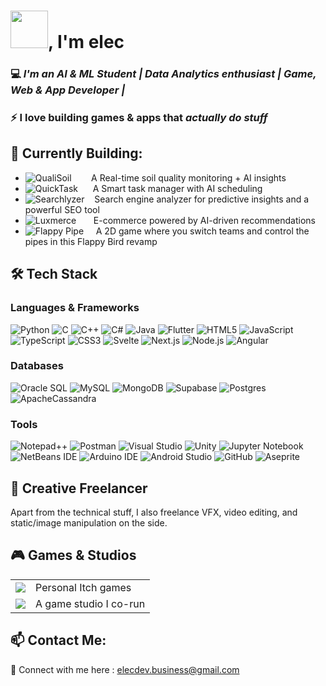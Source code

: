 # <img src="https://static.vecteezy.com/system/resources/thumbnails/017/190/293/small_2x/hi-text-lettering-digital-planner-sticker-and-3d-text-png.png" width="60" />, I'm **elec**

### 💻 *I'm an AI & ML Student | Data Analytics enthusiast | Game, Web & App Developer |*
### ⚡ I love building games & apps that *actually do stuff*


## 🚀 **Currently Building:**

- <img src="https://img.shields.io/badge/QualiSoil-6aa84f?style=for-the-badge&&logo=leaflet&logoColor=white" alt="QualiSoil" /> &nbsp;&nbsp;&nbsp;&nbsp;&nbsp;&nbsp;&nbsp;A Real-time soil quality monitoring + AI insights  
- <img src="https://img.shields.io/badge/QuickTask-f6b26b?style=for-the-badge&&logo=todoist&logoColor=white" alt="QuickTask" /> &nbsp;&nbsp;&nbsp;&nbsp;&nbsp;A Smart task manager with AI scheduling  
- <img src="https://img.shields.io/badge/Searchlyzer-3c78d8?style=for-the-badge&&logo=algolia&logoColor=white" alt="Searchlyzer" /> &nbsp;&nbsp;&nbsp;Search engine analyzer for predictive insights and a powerful SEO tool  
- <img src="https://img.shields.io/badge/Luxmerce-8e7cc3?style=for-the-badge&&logo=shopify&logoColor=white" alt="Luxmerce" /> &nbsp;&nbsp;&nbsp;&nbsp;&nbsp;&nbsp;E-commerce powered by AI-driven recommendations  
- <img src="https://img.shields.io/badge/Flappy%20Pipe-e06666?style=for-the-badge&&logo=unity&logoColor=white" alt="Flappy Pipe" /> &nbsp;&nbsp;&nbsp;&nbsp;A 2D game where you switch teams and control the pipes in this Flappy Bird revamp


## 🛠 **Tech Stack**

### **Languages & Frameworks**  
![Python](https://img.shields.io/badge/Python-3776AB?style=flat&logo=python&logoColor=white)
![C](https://img.shields.io/badge/c-%2300599C.svg?style=flat&logo=c&logoColor=white)
![C++](https://img.shields.io/badge/C++-00599C?style=flat&logo=c%2B%2B&logoColor=white)
![C#](https://img.shields.io/badge/C%23-239120?style=flat&logo=csharp&logoColor=white)
![Java](https://img.shields.io/badge/Java-%23ED8B00.svg?style=flat&logo=openjdk&logoColor=white)
![Flutter](https://img.shields.io/badge/Flutter-02569B?style=flat&logo=flutter&logoColor=white)
![HTML5](https://img.shields.io/badge/HTML5-E34F26?style=flat&logo=html5&logoColor=white)
![JavaScript](https://img.shields.io/badge/JavaScript-%23323330.svg?style=flat&logo=javascript&logoColor=white)
![TypeScript](https://img.shields.io/badge/TypeScript-%23007ACC.svg?style=flat&logo=typescript&logoColor=white)
![CSS3](https://img.shields.io/badge/CSS3-1572B6?style=flat&logo=css&logoColor=white)
![Svelte](https://img.shields.io/badge/Svelte-FF3E00?style=flat&logo=svelte&logoColor=white)
![Next.js](https://img.shields.io/badge/Next.js-000000?style=flat&logo=nextdotjs&logoColor=white)
![Node.js](https://img.shields.io/badge/Node.js-339933?style=flat&logo=node.js&logoColor=white)
![Angular](https://img.shields.io/badge/Angular-DD0031?style=flat&logo=angular&logoColor=white)


### **Databases**  
![Oracle SQL](https://img.shields.io/badge/OracleSQL-F80000?style=flat&logo=oracle&logoColor=white)
![MySQL](https://img.shields.io/badge/MySQL-4479A1?style=flat&logo=mysql&logoColor=white)
![MongoDB](https://img.shields.io/badge/MongoDB-47A248?style=flat&logo=mongodb&logoColor=white)
![Supabase](https://img.shields.io/badge/Supabase-3ECF8E?style=flat&logo=supabase&logoColor=white)
![Postgres](https://img.shields.io/badge/Postgres-%23316192.svg?style=flat&logo=postgresql&logoColor=white)
![ApacheCassandra](https://img.shields.io/badge/Cassandra-%231287B1.svg?style=flat&logo=apache-cassandra&logoColor=white)

### **Tools**  
![Notepad++](https://img.shields.io/badge/Notepad++-30ff7A.svg?style=flat&logo=notepad%2b%2b&logoColor=white)
![Postman](https://img.shields.io/badge/Postman-FF6C37?style=flat&logo=postman&logoColor=white)
![Visual Studio](https://img.shields.io/badge/Visual_Studio-5C2D91?style=flat&logo=visualstudio&logoColor=white)
![Unity](https://img.shields.io/badge/Unity-000000?style=flat&logo=unity&logoColor=white)
![Jupyter Notebook](https://img.shields.io/badge/jupyter-%23FA0F00.svg?style=flat&logo=jupyter&logoColor=white)
![NetBeans IDE](https://img.shields.io/badge/NetBeansIDE-1B6AC6.svg?style=flat&logo=apache-netbeans-ide&logoColor=white)
![Arduino IDE](https://img.shields.io/badge/Arduino_IDE-00979D?style=flat&logo=arduino&logoColor=white)
![Android Studio](https://img.shields.io/badge/Android_Studio-3DDC84?style=flat&logo=androidstudio&logoColor=white)
![GitHub](https://img.shields.io/badge/GitHub-181717?style=flat&logo=github&logoColor=white)
![Aseprite](https://img.shields.io/badge/Aseprite-FFFFFF?style=flat&logo=Aseprite&logoColor=#7D929E)



## 🎨 **Creative Freelancer**  
Apart from the technical stuff, I also freelance VFX, video editing, and static/image manipulation on the side.



## 🎮 **Games & Studios**  
<table>
  <tr>
    <td>
      <a href="https://elecx.itch.io">
        <img src="https://img.shields.io/badge/-Itch.io%20Profile-FA5C5C?style=for-the-badge&logo=itchdotio&logoColor=white">
      </a>
    </td>
    <td style="vertical-align: middle;">Personal Itch games</td>
  </tr>
  <tr>
    <td>
      <a href="https://cukcds.itch.io">
        <img src="https://img.shields.io/badge/-Cukcd%20Studios-FFB6C1?style=for-the-badge&logo=unity&logoColor=white">
      </a>
    </td>
    <td style="vertical-align: middle;""horizontal-align: middle;">A game studio I co-run</td>
  </tr>
</table>




## 📫 **Contact Me:**
📧 Connect with me here : [elecdev.business@gmail.com](mailto:elecdev.business@gmail.com)
